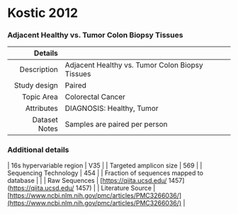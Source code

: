 # Kostic 2012

### Adjacent Healthy vs. Tumor Colon Biopsy Tissues


| Details        |             |
| -------------: |-------------|
| Description      | Adjacent Healthy vs. Tumor Colon Biopsy Tissues |
| Study design | Paired |
| Topic Area | Colorectal Cancer|
| Attributes | DIAGNOSIS: Healthy, Tumor|
| Dataset Notes | Samples are paired per person

### Additional details

| 16s hypervariable region | V35 |
| Targeted amplicon size | 569 |
| Sequencing Technology | 454 |
| Fraction of sequences mapped to database |  |
| Raw Sequences | [https://qiita.ucsd.edu/ 1457](https://qiita.ucsd.edu/ 1457) |
| Literature Source | [https://www.ncbi.nlm.nih.gov/pmc/articles/PMC3266036/](https://www.ncbi.nlm.nih.gov/pmc/articles/PMC3266036/) |